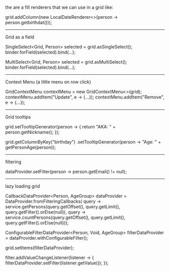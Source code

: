 the are a fill renderers that we can use in a grid like:

grid.addColumn(new LocalDateRenderer<>(person -> person.getbirthdat()));

---------------------------------------------------------------------------------

Grid as a field

SingleSelect<Grid<Person>, Person> selected = grid.asSingleSelect();
binder.forField(selected).bind(...);

MultiSelect<Grid<Person>, Person> selected = grid.asMultiSelect();
binder.forField(selected).bind(...);

---------------------------------------------------------------------------------

Context Menu (a little menu on row click)

GridContextMenu<Person> contextMenu = new GridContextMenu<>(grid);
contextMenu.addItem("Update", e -> {...});
contextMenu.addItem("Remove", e -> {...});

---------------------------------------------------------------------------------

Grid tooltips

grid.setTooltipGenerator(person -> {
    return "AKA: " + person.getNickname();
});

grid.getColumnByKey("birthday")
    .setTooltipGenerator(person -> "Age: " + getPersonAge(person));

----------------------------------------------------------------------------------

filtering

dataProvider.setFilter(person -> person.getEmail() != null);

-------------------------------------------------------------------------------

lazy loading grid

CallbackDataProvider<Person, AgeGroup> dataProvider = DataProvider.fromFilteringCallbacks(
    query -> service.getPersons(query.getOffset(), query.getLimit(), query.getFilter().orElse(null)), 
    query -> service.countPersons(query.getOffset(), query.getLimit(), query.getFilter().orElse(null)));

ConfigurableFilterDataProvider<Person, Void, AgeGroup> filterDataProvider = dataProvider.withConfigurableFilter();

grid.setItems(filterDataProvider);

filter.addValueChangeListener(listener -> {
    filterDataProvider.setFilter(listener.getValue());
});